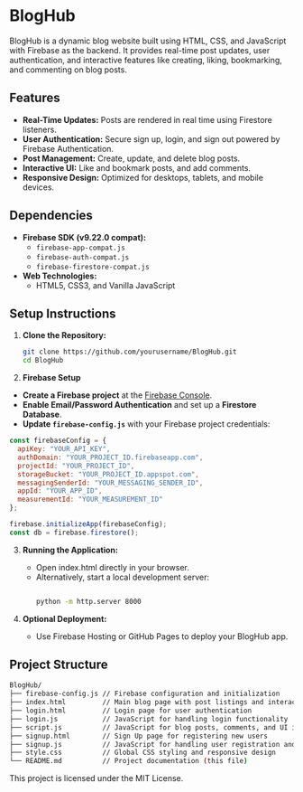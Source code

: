 # BlogHub

BlogHub is a dynamic blog website built using HTML, CSS, and JavaScript with Firebase as the backend. It provides real-time post updates, user authentication, and interactive features like creating, liking, bookmarking, and commenting on blog posts.

## Features

- **Real-Time Updates:** Posts are rendered in real time using Firestore listeners.
- **User Authentication:** Secure sign up, login, and sign out powered by Firebase Authentication.
- **Post Management:** Create, update, and delete blog posts.
- **Interactive UI:** Like and bookmark posts, and add comments.
- **Responsive Design:** Optimized for desktops, tablets, and mobile devices.

## Dependencies

- **Firebase SDK (v9.22.0 compat):**
  - `firebase-app-compat.js`
  - `firebase-auth-compat.js`
  - `firebase-firestore-compat.js`
- **Web Technologies:**
  - HTML5, CSS3, and Vanilla JavaScript

## Setup Instructions

1. **Clone the Repository:**
   ```bash
   git clone https://github.com/yourusername/BlogHub.git
   cd BlogHub

2. **Firebase Setup**

- **Create a Firebase project** at the [Firebase Console](https://console.firebase.google.com/).
- **Enable Email/Password Authentication** and set up a **Firestore Database**.
- **Update `firebase-config.js`** with your Firebase project credentials:

```javascript
const firebaseConfig = {
  apiKey: "YOUR_API_KEY",
  authDomain: "YOUR_PROJECT_ID.firebaseapp.com",
  projectId: "YOUR_PROJECT_ID",
  storageBucket: "YOUR_PROJECT_ID.appspot.com",
  messagingSenderId: "YOUR_MESSAGING_SENDER_ID",
  appId: "YOUR_APP_ID",
  measurementId: "YOUR_MEASUREMENT_ID"
};

firebase.initializeApp(firebaseConfig);
const db = firebase.firestore();
```
3. **Running the Application:**
    - Open index.html directly in your browser.
    - Alternatively, start a local development server:
      ```bash
      
      python -m http.server 8000
      ```

4. **Optional Deployment:**
    - Use Firebase Hosting or GitHub Pages to deploy your BlogHub app.
   


## Project Structure

```bash
BlogHub/
├── firebase-config.js // Firebase configuration and initialization
├── index.html         // Main blog page with post listings and interactive UI
├── login.html         // Login page for user authentication
├── login.js           // JavaScript for handling login functionality
├── script.js          // JavaScript for blog posts, comments, and UI interactions
├── signup.html        // Sign Up page for registering new users
├── signup.js          // JavaScript for handling user registration and validations
├── style.css          // Global CSS styling and responsive design
└── README.md          // Project documentation (this file)
```


This project is licensed under the MIT License.
